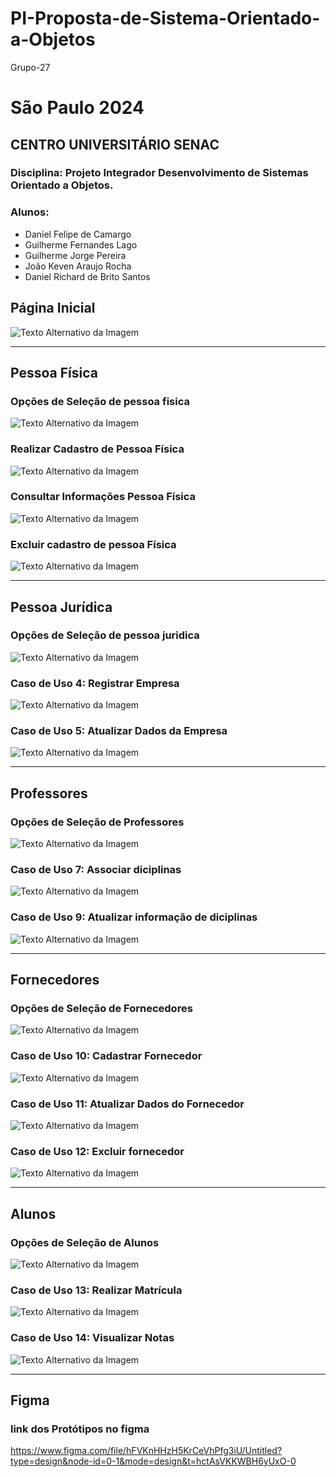 # PI-Proposta-de-Sistema-Orientado-a-Objetos
Grupo-27
# São Paulo 2024

## CENTRO  UNIVERSITÁRIO SENAC

### Disciplina: Projeto Integrador  Desenvolvimento de Sistemas Orientado a Objetos.

### Alunos:
- Daniel Felipe de Camargo
- Guilherme Fernandes Lago
- Guilherme Jorge Pereira
- João Keven Araujo Rocha
- Daniel Richard de Brito Santos

## Página Inicial
![Texto Alternativo da Imagem](https://cdn.discordapp.com/attachments/1082970210140696676/1216790142342271168/image.png?ex=6601ab20&is=65ef3620&hm=dd36c7574296ff94c90d3abf0f28229c6e06a8e66b527dbd2e191c46831ce621&)

---

## Pessoa Física
### Opções de Seleção de pessoa fisica
![Texto Alternativo da Imagem](https://cdn.discordapp.com/attachments/1082970210140696676/1216790358042738760/image.png?ex=6601ab54&is=65ef3654&hm=3a7f43e67ee6b69bce8584de6c023bd55830c1fd473ca7f880229885f4bd75e8&)

### Realizar Cadastro de Pessoa Física
![Texto Alternativo da Imagem](https://cdn.discordapp.com/attachments/1082970210140696676/1216790674029019186/image.png?ex=6601ab9f&is=65ef369f&hm=988eeee7c9841e35d05e34468f230c4afb12fc6baba822800d7e2c903e5b5da4&)

### Consultar Informações Pessoa Física
![Texto Alternativo da Imagem](https://cdn.discordapp.com/attachments/1082970210140696676/1216790931584450670/image.png?ex=6601abdc&is=65ef36dc&hm=3d32d08f6615318df1b908efd28b537b06f9a3fc9c53c57c6c2880e2e70817ba&)

### Excluir cadastro de pessoa Física
![Texto Alternativo da Imagem](https://cdn.discordapp.com/attachments/1082970210140696676/1216796495030784161/image.png?ex=6601b10b&is=65ef3c0b&hm=1799379647cd68dcdd09505e0594f874d309ac2696dd7d777d743d12bcc37e0a&)

---

## Pessoa  Jurídica
### Opções de Seleção de pessoa juridica
![Texto Alternativo da Imagem](https://cdn.discordapp.com/attachments/1082970210140696676/1216801841988501648/image.png?ex=6601b606&is=65ef4106&hm=9032b4eb2bb5dec059d606ea4f2616506c35b6ddcc8168eb1ce027e2474c37b9&)

### Caso de Uso 4: Registrar Empresa
![Texto Alternativo da Imagem](https://cdn.discordapp.com/attachments/1082970210140696676/1216792064075763822/image.png?ex=6601acea&is=65ef37ea&hm=02ec199f3779b5dbeaa02a4477699a49228c680f073e70f9c81d74eb773df127&)

### Caso de Uso 5: Atualizar Dados da Empresa
![Texto Alternativo da Imagem](https://cdn.discordapp.com/attachments/1082970210140696676/1216801646474952904/image.png?ex=6601b5d7&is=65ef40d7&hm=3109fd97cc49a114f0d7e0b928ab1280916a739b8eeb577e80082750b3e2cb58&)

---

## Professores
### Opções de Seleção de Professores
![Texto Alternativo da Imagem](https://cdn.discordapp.com/attachments/1082970210140696676/1216802113179488357/image.png?ex=6601b646&is=65ef4146&hm=7372722eceb0c70c0d48d2890534bd38a1425f1fc504583928e6bc6909e41c58&)

### Caso de Uso 7: Associar diciplinas
![Texto Alternativo da Imagem](https://cdn.discordapp.com/attachments/1082970210140696676/1216794282711580722/image.png?ex=6601aefb&is=65ef39fb&hm=b9a72b5e1250140e6cb10f96a42bfe3b0ed0267432bacc14b52cf229addb031d&)

### Caso de Uso 9: Atualizar informação de diciplinas
![Texto Alternativo da Imagem](https://cdn.discordapp.com/attachments/1082970210140696676/1216794741040091176/image.png?ex=6601af69&is=65ef3a69&hm=39415a6ef2192dcae4aa069e0c7230abc80bb682c6e5670e29154b377f9856b1&)

---

## Fornecedores
### Opções de Seleção de Fornecedores
![Texto Alternativo da Imagem](https://cdn.discordapp.com/attachments/1082970210140696676/1216802932566134835/image.png?ex=6601b70a&is=65ef420a&hm=4b4e0ae9a6b8061389ac9a4f7891ebdfad85b528acbc5ed62e830648a883c53c&)

### Caso de Uso 10: Cadastrar Fornecedor
![Texto Alternativo da Imagem](https://cdn.discordapp.com/attachments/1082970210140696676/1216898524923301968/image.png?ex=66021011&is=65ef9b11&hm=ad070b94aa467975f69091204b280417b883a4e496bd694b871a89d322610e04&)

### Caso de Uso 11: Atualizar Dados do Fornecedor
![Texto Alternativo da Imagem](https://cdn.discordapp.com/attachments/1082970210140696676/1216805122965901352/image.png?ex=6601b914&is=65ef4414&hm=94bb7b2bb655d283f47039230c76a108c2c62dfc98bfa90412cad49ac8bb772f&)

### Caso de Uso 12: Excluir fornecedor
![Texto Alternativo da Imagem](https://cdn.discordapp.com/attachments/1082970210140696676/1216793330193662082/image.png?ex=6601ae18&is=65ef3918&hm=aa6519bdf271680759b74aeb4a2aa549d68a07c014df31d70627cb0b84ca183b&)

---

## Alunos
### Opções de Seleção de Alunos
![Texto Alternativo da Imagem](https://cdn.discordapp.com/attachments/1082970210140696676/1216808875303370863/image.png?ex=6601bc93&is=65ef4793&hm=ec2042234ee4274bb7db41cf74d9c18792341741de3065009c6c97746951852f&)

### Caso de Uso 13: Realizar Matrícula
![Texto Alternativo da Imagem](https://cdn.discordapp.com/attachments/1082970210140696676/1216792701995847700/image.png?ex=6601ad83&is=65ef3883&hm=43e529372550e3da867e0d61388efe4c974b1b2efb236e3b4e1fa288388d80cd&)

### Caso de Uso 14: Visualizar Notas
![Texto Alternativo da Imagem](https://cdn.discordapp.com/attachments/1082970210140696676/1216808367603847239/image.png?ex=6601bc1a&is=65ef471a&hm=f6919fb91a76b84b0779cb591169904765c67ad541c80fe65caa60f23c8e869c&)


---

## Figma
### link dos Protótipos no figma
https://www.figma.com/file/hFVKnHHzH5KrCeVhPfg3iU/Untitled?type=design&node-id=0-1&mode=design&t=hctAsVKKWBH6yUxO-0

